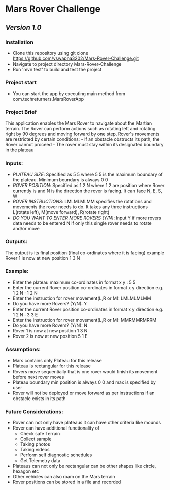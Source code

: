 # **Mars Rover Challenge** 
## ***Version 1.0*** 

### **Installation**
- Clone this repository using
  git clone https://github.com/vswapna3202/Mars-Rover-Challenge.git
- Navigate to project directory Mars-Rover-Challenge
- Run 'mvn test' to build and test the project

### **Project start**
- You can start the app by executing main method from com.techreturners.MarsRoverApp

### **Project Brief**
This application enables the Mars Rover to navigate about the Martian terrain. The
Rover can perform actions such as rotating left and rotating right by 90 degrees and moving forward by one step. Rover's movements are restricted by certain conditions:
    - If an obstacle obstructs its path, the Rover cannot proceed
    - The rover must stay within its designated boundary in the plateau

### **Inputs:**
- <em>PLATEAU SIZE</em>: Specified as 5 5 where 5 5 is the maximum boundary of the plateau. Minimum 
  boundary is always 0 0
- <em>ROVER POSITION</em>: Specified as 1 2 N where 1 2 are position where Rover currently is and
  N is the direction the rover is facing. It can face N, E, S, W
- <em>ROVER INSTRUCTIONS</em>: LMLMLMLMM specifies the rotations and movements the rover needs to 
  do. It takes any three instructions L(rotate left), M(move forward), R(rotate right)
- <em>DO YOU WANT TO ENTER MORE ROVERS (Y/N)</em>: Input Y if more rovers data needs to be entered
  N if only this single rover needs to rotate and/or move

### **Outputs:**
The output is its final position (final co-ordinates where it is facing) example
Rover 1 is now at new position 1 3 N

### **Example:**
- Enter the plateau maximum co-ordinates in format x y : 5 5
- Enter the current Rover position co-ordinates in format x y direction e.g. 1 2 N : 1 2 N
- Enter the instruction for rover movement(L,R or M): LMLMLMLMM
- Do you have more Rovers? (Y/N): Y
- Enter the current Rover position co-ordinates in format x y direction e.g. 1 2 N : 3 3 E
- Enter the instruction for rover movement(L,R or M): MMRMMRMRRM
- Do you have more Rovers? (Y/N): N
- Rover 1 is now at new position 1 3 N
- Rover 2 is now at new position 5 1 E

### **Assumptions:**
- Mars contains only Plateau for this release
- Plateau is rectangular for this release
- Rovers move sequentially that is one rover would finish its movement before next
  rover moves
- Plateau boundary min position is always 0 0 and max is specified by user
- Rover will not be deployed or move forward as per instructions if an obstacle exists 
  in its path

### **Future Considerations:**
- Rover can not only have plateaus it can have other criteria like mounds 
- Rover can have additional functionality of 
    - Check safe Terrain
    - Collect sample 
    - Taking photos 
    - Taking videos
    - Perform self diagnostic schedules
    - Get Telemetry data
- Plateaus can not only be rectangular can be other shapes like circle, hexagon etc
- Other vehicles can also roam on the Mars terrain
- Rover positions can be stored in a file and recorded
  